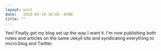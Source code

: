 ```yaml
---
layout: post
date:   2018-03-19 18:43 -0700
title: ""
---
```

Yes! Finally got my blog set up the way I want it. I'm now publishing both notes and articles on the same Jekyll site and syndicating everything to micro.blog and Twitter.
